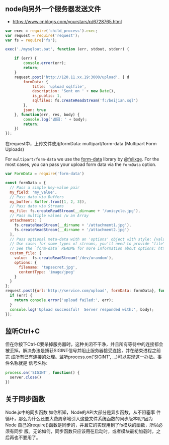 ## node向另外一个服务器发送文件
- https://www.cnblogs.com/yourstars/p/6728765.html
```js
var exec = require('child_process').exec;
var request = require('request');
var fs = require('fs');

exec('./mysqlout.bat', function (err, stdout, stderr) {

    if (err) {
        console.error(err);
        return;
    }
    request.post('http://120.11.xx.19:3000/upload', { d
        formData: {
            title: 'upload sqlfile',
            description: 'Sent on ' + new Date(),
            is_public: 1,
            sqlfiles: fs.createReadStream('f:/beijian.sql')
        },
        json: true
    }, function(err, res, body) {
        console.log('返回: ' + body);
        return;
    })
});
```
在request中，上传文件使用formData:
multipart/form-data (Multipart Form Uploads)

For `multipart/form-data` we use the [form-data](https://github.com/form-data/form-data) library by [@felixge](https://github.com/felixge). For the most cases, you can pass your upload form data via the `formData` option.


```js
var FormData = require('form-data')

const formData = {
  // Pass a simple key-value pair
  my_field: 'my_value',
  // Pass data via Buffers
  my_buffer: Buffer.from([1, 2, 3]),
  // Pass data via Streams
  my_file: fs.createReadStream(__dirname + '/unicycle.jpg'),
  // Pass multiple values /w an Array
  attachments: [
    fs.createReadStream(__dirname + '/attachment1.jpg'),
    fs.createReadStream(__dirname + '/attachment2.jpg')
  ],
  // Pass optional meta-data with an 'options' object with style: {value: DATA, options: OPTIONS}
  // Use case: for some types of streams, you'll need to provide "file"-related information manually.
  // See the `form-data` README for more information about options: https://github.com/form-data/form-data
  custom_file: {
    value:  fs.createReadStream('/dev/urandom'),
    options: {
      filename: 'topsecret.jpg',
      contentType: 'image/jpeg'
    }
  }
};
request.post({url:'http://service.com/upload', formData: formData}, function optionalCallback(err, httpResponse, body) {
  if (err) {
    return console.error('upload failed:', err);
  }
  console.log('Upload successful!  Server responded with:', body);
});
```

## 监听Ctrl+C
但在你按下Ctrl-C要杀掉服务器时，这种关闭不干净，并且所有等待中的连接都会被丢掉。解决办法是捕获SIGINT信号并阻止服务器接受连接，并在结束进程之前完 成所有已有连接的处理。监听process.on('SIGINT', ...)可以实现这一办法。事件名称就是 信号名称:
```js
process.on('SIGINT', function() {
  server.close()
})
```

## 关于同步函数
Node.js中的同步函数 如你所知，Node的API大部分是异步函数，从不阻塞事 件循环，那么为什么还要大费周章地引入这些文件系统函数的同步版本呢?因为Node 自己的require()函数是同步的，并且它的实现用到了fs模块的函数，所以必须有同步 版。无论如何，同步函数只应该用在启动时，或者模块最初加载时，之后再也不要用了。